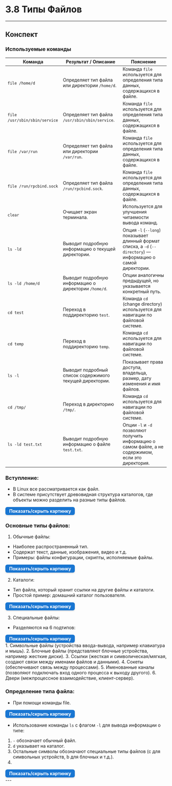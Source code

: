 # 3.8 Типы Файлов

---

## Конспект

### Используемые команды

| Команда                       | Результат / Описание                                     | Пояснение                                                                                                       |
|-------------------------------|----------------------------------------------------------|-----------------------------------------------------------------------------------------------------------------|
| `file /home/d`                | Определяет тип файла или директории `/home/d`.           | Команда `file` используется для определения типа данных, содержащихся в файле.                                  |
| `file /usr/sbin/sbin/service` | Определяет тип файла `/usr/sbin/sbin/service`.           | Команда `file` используется для определения типа данных, содержащихся в файле.                                  |
| `file /var/run`               | Определяет тип файла или директории `/var/run`.          | Команда `file` используется для определения типа данных, содержащихся в файле.                                  |
| `file /run/rpcbind.sock`      | Определяет тип файла `/run/rpcbind.sock`.                | Команда `file` используется для определения типа данных, содержащихся в файле.                                  |
| `clear`                       | Очищает экран терминала.                                 | Используется для улучшения читаемости вывода команд.                                                            |
| `ls -ld`                      | Выводит подробную информацию о текущей директории.       | Опция `-l` (`--long`) показывает длинный формат списка, а `-d` (`--directory`) — информацию о самой директории. |
| `ls -ld /home/d`              | Выводит подробную информацию о директории `/home/d`.     | Опции аналогичны предыдущей, но указывается конкретный путь.                                                    |
| `cd test`                     | Переход в поддиректорию `test`.                          | Команда `cd` (change directory) используется для навигации по файловой системе.                                 |
| `cd temp`                     | Переход в поддиректорию `temp`.                          | Команда `cd` используется для навигации по файловой системе.                                                    |
| `ls -l`                       | Выводит подробный список содержимого текущей директории. | Показывает права доступа, владельца, размер, дату изменения и имя файлов.                                       |
| `cd /tmp/`                    | Переход в директорию `/tmp/`.                            | Команда `cd` используется для навигации по файловой системе.                                                    |
| `ls -ld test.txt`             | Выводит подробную информацию о файле `test.txt`.         | Опции `-l` и `-d` позволяют получить информацию о самом файле, а не содержимом, если это директория.            |

### Вступление:

- В Linux все рассматривается как файл.
- В системе присутствует древовидная структура каталогов, где объекты можно разделить на разные типы файлов.

<details> <summary style=" 
          display: inline-block; 
          padding: 4px 12px; 
          background-color: #1976d2; 
          color: white; font-weight: bold; border-radius: 6px; 
          cursor: pointer; box-shadow: 0 2px 4px rgba(0,0,0,0.15); 
          transition: background-color 0.3s; font-size: 14px; 
          margin: 0 auto; text-align: center;" 
          onmouseover="this.style.backgroundColor='#1565c0'" 
          onmouseout="this.style.backgroundColor='#1976d2'" > 
          Показать/скрыть картинку </summary> <div style="text-align: center; margin-top: 10px;"> 
          <img src="/3%20%20Структура%20Linux/FS1.png" alt="Dbeaver" style="display: block; 
          margin: 0 auto; max-width: 90%; height: auto;"> </div> 
</details>

### Основные типы файлов:

1. Обычные файлы:


- Наиболее распространенный тип.
- Содержат текст, данные, изображения, видео и т.д.
- Примеры: файлы конфигурации, скрипты, исполняемые файлы.

<details> <summary style=" 
          display: inline-block; 
          padding: 4px 12px; 
          background-color: #1976d2; 
          color: white; font-weight: bold; border-radius: 6px; 
          cursor: pointer; box-shadow: 0 2px 4px rgba(0,0,0,0.15); 
          transition: background-color 0.3s; font-size: 14px; 
          margin: 0 auto; text-align: center;" 
          onmouseover="this.style.backgroundColor='#1565c0'" 
          onmouseout="this.style.backgroundColor='#1976d2'" > 
          Показать/скрыть картинку </summary> <div style="text-align: center; margin-top: 10px;"> 
          <img src="/3%20%20Структура%20Linux/FS2.png" alt="Dbeaver" style="display: block; 
          margin: 0 auto; max-width: 90%; height: auto;"> </div> 
</details>

2. Каталоги:

- Тип файла, который хранит ссылки на другие файлы и каталоги.
- Простой пример: домашний каталог пользователя.

<details> <summary style=" 
          display: inline-block; 
          padding: 4px 12px; 
          background-color: #1976d2; 
          color: white; font-weight: bold; border-radius: 6px; 
          cursor: pointer; box-shadow: 0 2px 4px rgba(0,0,0,0.15); 
          transition: background-color 0.3s; font-size: 14px; 
          margin: 0 auto; text-align: center;" 
          onmouseover="this.style.backgroundColor='#1565c0'" 
          onmouseout="this.style.backgroundColor='#1976d2'" > 
          Показать/скрыть картинку </summary> <div style="text-align: center; margin-top: 10px;"> 
          <img src="/3%20%20Структура%20Linux/FS3.png" alt="Dbeaver" style="display: block; 
          margin: 0 auto; max-width: 90%; height: auto;"> </div> 
</details>

3. Специальные файлы:

- Разделяются на 6 подтипов:

<details> <summary style=" 
          display: inline-block; 
          padding: 4px 12px; 
          background-color: #1976d2; 
          color: white; font-weight: bold; border-radius: 6px; 
          cursor: pointer; box-shadow: 0 2px 4px rgba(0,0,0,0.15); 
          transition: background-color 0.3s; font-size: 14px; 
          margin: 0 auto; text-align: center;" 
          onmouseover="this.style.backgroundColor='#1565c0'" 
          onmouseout="this.style.backgroundColor='#1976d2'" > 
          Показать/скрыть картинку </summary> <div style="text-align: center; margin-top: 10px;"> 
          <img src="/3%20%20Структура%20Linux/FS4.png" alt="Dbeaver" style="display: block; 
          margin: 0 auto; max-width: 90%; height: auto;"> </div> 
</details>
1. Символьные файлы (устройства ввода-вывода, например клавиатура и мышь).
2. Блочные файлы (представляют блочные устройства, например жесткие диски).
3. Ссылки (жесткая и символическая/мягкая, создают связи между именами файлов и данными).
4. Сокеты (обеспечивают связь между процессами).
5. Именованные каналы (позволяют подключать вход одного процесса к выходу другого).
6. Двери (межпроцессное взаимодействие, клиент-сервер).

### Определение типа файла:

- При помощи команды file.

<details> <summary style=" 
          display: inline-block; 
          padding: 4px 12px; 
          background-color: #1976d2; 
          color: white; font-weight: bold; border-radius: 6px; 
          cursor: pointer; box-shadow: 0 2px 4px rgba(0,0,0,0.15); 
          transition: background-color 0.3s; font-size: 14px; 
          margin: 0 auto; text-align: center;" 
          onmouseover="this.style.backgroundColor='#1565c0'" 
          onmouseout="this.style.backgroundColor='#1976d2'" > 
          Показать/скрыть картинку </summary> <div style="text-align: center; margin-top: 10px;"> 
          <img src="/3%20%20Структура%20Linux/FS5.png" alt="Dbeaver" style="display: block; 
          margin: 0 auto; max-width: 90%; height: auto;"> </div> 
</details>

- Использование команды `ls` с флагом `-l` для вывода информации о типе:

1) `-` обозначает обычный файл.
2) `d` указывает на каталог.
3) Остальные символы обозначают специальные типы файлов (c для символьных устройств, b для блочных и т.д.).
4)

<details> <summary style=" 
          display: inline-block; 
          padding: 4px 12px; 
          background-color: #1976d2; 
          color: white; font-weight: bold; border-radius: 6px; 
          cursor: pointer; box-shadow: 0 2px 4px rgba(0,0,0,0.15); 
          transition: background-color 0.3s; font-size: 14px; 
          margin: 0 auto; text-align: center;" 
          onmouseover="this.style.backgroundColor='#1565c0'" 
          onmouseout="this.style.backgroundColor='#1976d2'" > 
          Показать/скрыть картинку </summary> <div style="text-align: center; margin-top: 10px;"> 
          <img src="/3%20%20Структура%20Linux/FS6.png.png" alt="Dbeaver" style="display: block; 
          margin: 0 auto; max-width: 90%; height: auto;"> </div> 
</details>
---